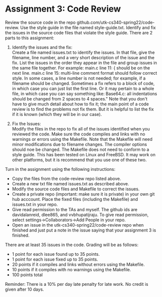 # Assignment 3: Code Review

Review the source code in the repo github.com/utk-cs340-spring22/code-review. 
Use the style guide in the file named style-guide.txt. 
Identify and fix the issues in the source code files that violate the
style guide. There are 2 parts to this assignment:

1. Identify the issues and the fix:  
Create a file named issues.txt to identify the issues. In that file, give the
filename, line number, and a very short description of the issue and the fix.
List the issues in the order they appear in the file and group issues in 
the same file together. For example:
  main.c line 11: { should be on the next line.
  main.c line 15: multi-line comment format should follow correct style.
In some cases, a line number is not needed; for example, if a filename
should be changed. Sometimes a fix refers to a block of code,
in which case you can just list the first line. Or it may pertain to
a whole file, in which case you can say something like: 
  Base64.c: all indentations should be changed from 2 spaces to 4 spaces."
Note that you don't have to give much detail about how to fix it; the
main point of a code review is to find the problems not fix them. But it
is helpful to list the fix if it is known (which they will be in our case).

2. Fix the Issues:  
Modify the files in the repo to fix all of the issues identified when you 
reviewed the code. Make sure the code compiles and links with no warnings 
or errors using the Makefile. Note that the Makefile will need minor
modifications due to filename changes. The compiler options should noe
be changed. The Makefile does not need to conform to a style guide. 
This has been tested on Linux and FreeBSD. It may work on other platforms,
but it is recommend that you use one of these two.

Turn in the assignment using the following instructions:
- Copy the files from the code-review repo listed above.
- Create a new txt file named issues.txt as described above.
- Modify the source code files and Makefile to correct the issues.
- Create a private repo (important: make sure it is private) in your
   own git hub acccount. Place the fixed files (including the Makefile)
   and issues.txt in your repo.
- Give read permission to the TAs and myself. The github ids are
   davidalanreid, dlee865, and vvbhupatijraju. To give read permission,
   select settings->Collaborators->Add People in your repo.
- Open an issue in the utk-cs340-spring22/code-review repo when finished
   and just put a note in the issue saying that your assignment 3 is finished.

There are at least 35 issues in the code. Grading will be as follows:
- 1 point for each issue found up to 35 points.
- 1 point for each issue fixed up to 35 points.
- 20 points if it compiles and links without errors using the Makefile.
- 10 points if it compiles with no warnings using the Makefile.
- 100 points total

Reminder: There is a 10% per day late penalty for late work. No credit is
given after 10 days.

